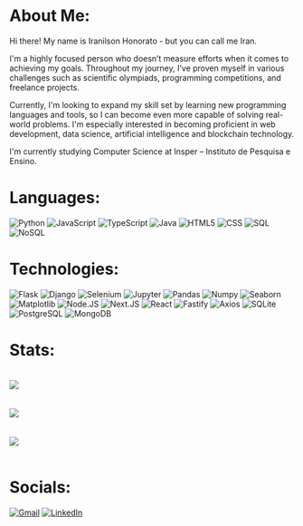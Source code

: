 # About Me:
Hi there! My name is Iranilson Honorato - but you can call me Iran.

I'm a highly focused person who doesn’t measure efforts when it comes to achieving my goals. Throughout my journey, I’ve proven myself in various challenges such as scientific olympiads, programming competitions, and freelance projects.

Currently, I'm looking to expand my skill set by learning new programming languages and tools, so I can become even more capable of solving real-world problems. I'm especially interested in becoming proficient in web development, data science, artificial intelligence and blockchain technology.

I'm currently studying Computer Science at Insper – Instituto de Pesquisa e Ensino.

# Languages: 
![Python](https://img.shields.io/badge/-Python-000?&logo=Python)
![JavaScript](https://img.shields.io/badge/-JavaScript-000?&logo=JavaScript) 
![TypeScript](https://img.shields.io/badge/-TypeScript-000?&logo=TypeScript) 
![Java](https://img.shields.io/badge/-Java-000?logo=Java)
![HTML5](https://img.shields.io/badge/-HTML5-000?&logo=HTML5)
![CSS](https://img.shields.io/badge/-CSS-000?&logo=css3)
![SQL](https://img.shields.io/badge/-SQL-000?&logo=SQL)
![NoSQL](https://img.shields.io/badge/-NoSQL-000?&logo=NoSQL)

# Technologies:
![Flask](https://img.shields.io/badge/-Flask-000?&logo=Flask)
![Django](https://img.shields.io/badge/-Django-000?&logo=Django)
![Selenium](https://img.shields.io/badge/-Selenium-000?&logo=Selenium)
![Jupyter](https://img.shields.io/badge/-Jupyter-000?&logo=Jupyter)
![Pandas](https://img.shields.io/badge/-Pandas-000?&logo=Pandas)
![Numpy](https://img.shields.io/badge/-Numpy-000?&logo=Numpy)
![Seaborn](https://img.shields.io/badge/-Seaborn-000?&logo=Seaborn)
![Matplotlib](https://img.shields.io/badge/-Matplotlib-000?&logo=Matplotlib)
![Node.JS](https://img.shields.io/badge/-Node.JS-000?&logo=Node.JS)
![Next.JS](https://img.shields.io/badge/-Next.JS-000?&logo=Next.JS)
![React](https://img.shields.io/badge/-React-000?&logo=React)
![Fastify](https://img.shields.io/badge/-Fastify-000?&logo=Fastify)
![Axios](https://img.shields.io/badge/-Axios-000?&logo=Axios)
![SQLite](https://img.shields.io/badge/-SQLite-000?&logo=SQLite)
![PostgreSQL](https://img.shields.io/badge/-PostgreSQL-000?&logo=PostgreSQL)
![MongoDB](https://img.shields.io/badge/-MongoDB-000?&logo=MongoDB)


# Stats:
<div style="display: flex; flex-direction: column;">
  <br>
    <img src="https://github-readme-stats.vercel.app/api/top-langs/?username=iranhonorato&theme=tokyonight&show_icons=true"/>
  </br>
  <br>
    <img src="https://github-readme-stats.vercel.app/api?username=iranhonorato&theme=tokyonight&show_icons=true"/>
  </br>
  <br>
    <img src="https://nirzak-streak-stats.vercel.app?user=iranhonorato&theme=tokyonight&short_numbers=true&mode=weekly"/>
  </br>
</div>

# Socials:
[![Gmail](https://img.shields.io/badge/-Gmail-%23333?style=for-the-badge&logo=gmail&logoColor=white)](mailto:iranilsonhonorato88@gmail.com)
[![LinkedIn](https://img.shields.io/badge/-LinkedIn-%230077B5?style=for-the-badge&logo=linkedin&logoColor=white)](https://www.linkedin.com/in/iran-honorato/)


